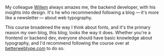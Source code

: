 My colleague [Willem](*https://mobile.twitter.com/willemvbockstal) always amazes me, the backend developer, 
with his insights into design. 
It's he who recommended following a blog —&thinsp;it's more like a newsletter&thinsp;— about web typography.

This course broadened the way I think about fonts, and it's the primary reason my own blog, this blog; looks the way it does.
Whether you're a frontend or backend dev, everyone should have basic knowledge about typography, 
and I'd recommend following the course over at [betterwebtype.com](*https://betterwebtype.com) to do so.  
